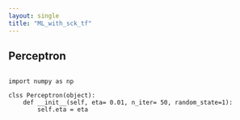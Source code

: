 ```yaml
---
layout: single
title: "ML_with_sck_tf"
---
```


## Perceptron

<pre>
<code>
import numpy as np

clss Perceptron(object):
    def __init__(self, eta= 0.01, n_iter= 50, random_state=1):
        self.eta = eta
</code>
</pre>